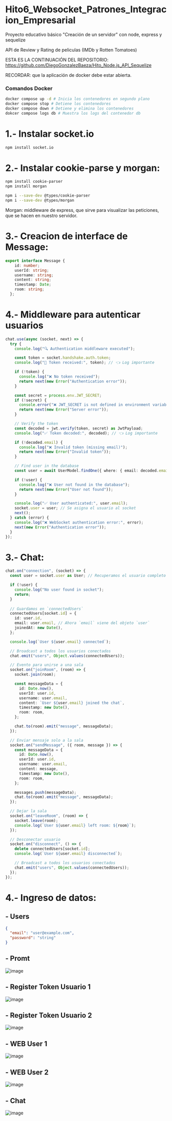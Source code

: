 # Hito6_Websocket_Patrones_Integracion_Empresarial

Proyecto educativo básico "Creación de un servidor" con node, express y sequelize

API de Review y Rating de peliculas (IMDb y Rotten Tomatoes) 

ESTA ES LA CONTINUACIÓN DEL REPOSITORIO: https://github.com/DiegoGonzalezBaeza/Hito_Node.js_API_Sequelize

RECORDAR: que la aplicación de docker debe estar abierta.

### Comandos Docker

```bash
docker compose up -d # Inicia los contenedores en segundo plano
docker compose stop # Detiene los contenedores
docker compose down # Detiene y elimina los contenedores
dokcer compose logs db # Muestra los logs del contenedor db
```

# 1.- Instalar socket.io

```bash
npm install socket.io
```

# 2.- Instalar cookie-parse y morgan:

```bash
npm install cookie-parser
npm install morgan

npm i --save-dev @types/cookie-parser
npm i --save-dev @types/morgan
```

Morgan: middleware de express, que sirve para visualizar las peticiones, que se hacen en nuestro servidor.

# 3.- Creacion de interface de Message:

```ts
export interface Message {
    id: number;
    userId: string;
    username: string;
    content: string;
    timestamp: Date;
    room: string;
  };
```

# 4.- Middleware para autenticar usuarios

```ts
chat.use(async (socket, next) => {
  try {
    console.log("🔍 Authentication middleware executed");

    const token = socket.handshake.auth.token;
    console.log("📌 Token received:", token); // 👈 Log importante

    if (!token) {
      console.log("❌ No token received");
      return next(new Error("Authentication error"));
    }

    const secret = process.env.JWT_SECRET;
    if (!secret) {
      console.error("❌ JWT_SECRET is not defined in environment variables");
      return next(new Error("Server error"));
    }

    // Verify the token
    const decoded = jwt.verify(token, secret) as JwtPayload;
    console.log("✅ Token decoded:", decoded); // 👈 Log importante

    if (!decoded.email) {
      console.log("❌ Invalid token (missing email)");
      return next(new Error("Invalid token"));
    }

    // Find user in the database
    const user = await UserModel.findOne({ where: { email: decoded.email } });

    if (!user) {
      console.log("❌ User not found in the database");
      return next(new Error("User not found"));
    }

    console.log("✅ User authenticated:", user.email);
    socket.user = user; // Se asigna el usuario al socket
    next();
  } catch (error) {
    console.log("❌ WebSocket authentication error:", error);
    next(new Error("Authentication error"));
  }
});
```

# 3.- Chat:

```ts
chat.on("connection", (socket) => {
  const user = socket.user as User; // Recuperamos el usuario completo

  if (!user) {
    console.log("No user found in socket");
    return;
  }
  
  // Guardamos en `connectedUsers`
  connectedUsers[socket.id] = {
    id: user.id,
    email: user.email, // Ahora `email` viene del objeto `user`
    joinedAt: new Date(),
  };

  console.log(`User ${user.email} connected`);

  // Broadcast a todos los usuarios conectados
  chat.emit("users", Object.values(connectedUsers));

  // Evento para unirse a una sala
  socket.on("joinRoom", (room) => {
    socket.join(room);

    const messageData = {
      id: Date.now(),
      userId: user.id,
      username: user.email,
      content: `User ${user.email} joined the chat`,
      timestamp: new Date(),
      room: room,
    };

    chat.to(room).emit("message", messageData);
  });

  // Enviar mensaje solo a la sala
  socket.on("sendMessage", ({ room, message }) => {
    const messageData = {
      id: Date.now(),
      userId: user.id,
      username: user.email,
      content: message,
      timestamp: new Date(),
      room: room,
    };

    messages.push(messageData);
    chat.to(room).emit("message", messageData);
  });

  // Dejar la sala
  socket.on("leaveRoom", (room) => {
    socket.leave(room);
    console.log(`User ${user.email} left room: ${room}`);
  });

  // Desconectar usuario
  socket.on("disconnect", () => {
    delete connectedUsers[socket.id];
    console.log(`User ${user.email} disconnected`);

    // Broadcast a todos los usuarios conectados
    chat.emit("users", Object.values(connectedUsers));
  });
});
```

# 4.- Ingreso de datos: 

## - Users
```json
{
  "email": "user@example.com",
  "password": "string"
}
```

## - Promt
![image](./img/promt_token.webp)

## - Register Token Usuario 1
![image](./img/register_token.webp)

## - Register Token Usuario 2
![image](./img/register_token2.webp)

## - WEB User 1
![image](./img/User1.webp)

## - WEB User 2
![image](./img/User2.webp)

## - Chat
![image](./img/Chat.webp)